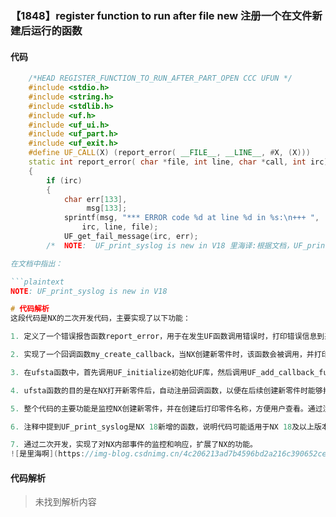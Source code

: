### 【1848】register function to run after file new 注册一个在文件新建后运行的函数

#### 代码

```cpp
    /*HEAD REGISTER_FUNCTION_TO_RUN_AFTER_PART_OPEN CCC UFUN */  
    #include <stdio.h>  
    #include <string.h>  
    #include <stdlib.h>  
    #include <uf.h>  
    #include <uf_ui.h>  
    #include <uf_part.h>  
    #include <uf_exit.h>  
    #define UF_CALL(X) (report_error( __FILE__, __LINE__, #X, (X)))  
    static int report_error( char *file, int line, char *call, int irc)  
    {  
        if (irc)  
        {  
            char err[133],  
                 msg[133];  
            sprintf(msg, "*** ERROR code %d at line %d in %s:\n+++ ",  
                irc, line, file);  
            UF_get_fail_message(irc, err);  
        /*  NOTE:  UF_print_syslog is new in V18 里海译:根据文档，UF_print_syslog 是 V18 新增的函数。

在文档中指出：

```plaintext
NOTE: UF_print_syslog is new in V18

```

```cpp
# 代码解析
这段代码是NX的二次开发代码，主要实现了以下功能：

1. 定义了一个错误报告函数report_error，用于在发生UF函数调用错误时，打印错误信息到系统日志和NX界面。

2. 实现了一个回调函数my_create_callback，当NX创建新零件时，该函数会被调用，并打印新零件的名称到NX界面。

3. 在ufsta函数中，首先调用UF_initialize初始化UF库，然后调用UF_add_callback_function注册my_create_callback函数，使其成为NX创建新零件时的回调函数。最后调用UF_terminate终止UF库。

4. ufsta函数的目的是在NX打开新零件后，自动注册回调函数，以便在后续创建新零件时能够打印零件名称。

5. 整个代码的主要功能是监控NX创建新零件，并在创建后打印零件名称，方便用户查看。通过注册回调函数来实现对NX事件的响应。

6. 注释中提到UF_print_syslog是NX 18新增的函数，说明代码可能适用于NX 18及以上版本。

7. 通过二次开发，实现了对NX内部事件的监控和响应，扩展了NX的功能。
![是里海啊](https://img-blog.csdnimg.cn/4c206213ad7b4596bd2a216c390652ce.gif#pic_center)


```

#### 代码解析
> 未找到解析内容

